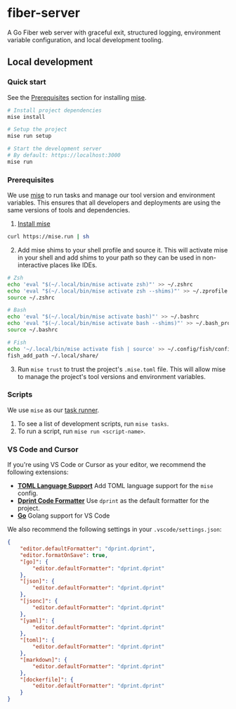 # fiber-server

A Go Fiber web server with graceful exit, structured logging, environment variable configuration, and local development tooling.

## Local development

### Quick start

See the [Prerequisites](#prerequisites) section for installing [mise](https://mise.jdx.dev/about.html).

```sh
# Install project dependencies
mise install

# Setup the project
mise run setup

# Start the development server
# By default: https://localhost:3000
mise run
```

### Prerequisites

We use [mise](https://mise.jdx.dev/about.html) to run tasks and manage our tool version and environment variables.
This ensures that all developers and deployments are using the same versions of tools and dependencies.

1. [Install mise](https://mise.jdx.dev/getting-started.html)

```sh
curl https://mise.run | sh
```

2. Add mise shims to your shell profile and source it. This will activate mise in your shell
   and add shims to your path so they can be used in non-interactive places like IDEs.

```sh
# Zsh
echo 'eval "$(~/.local/bin/mise activate zsh)"' >> ~/.zshrc
echo 'eval "$(~/.local/bin/mise activate zsh --shims)"' >> ~/.zprofile
source ~/.zshrc

# Bash 
echo 'eval "$(~/.local/bin/mise activate bash)"' >> ~/.bashrc
echo 'eval "$(~/.local/bin/mise activate bash --shims)"' >> ~/.bash_profile
source ~/.bashrc

# Fish
echo '~/.local/bin/mise activate fish | source' >> ~/.config/fish/config.fish
fish_add_path ~/.local/share/
```

3. Run `mise trust` to trust the project's `.mise.toml` file. This will allow mise to manage the project's tool versions and environment variables.

### Scripts

We use `mise` as our [task runner](https://mise.jdx.dev/tasks/running-tasks.html).

1. To see a list of development scripts, run `mise tasks`.
1. To run a script, run `mise run <script-name>`.

### VS Code and Cursor

If you're using VS Code or Cursor as your editor, we recommend the following extensions:

- [**TOML Language Support**](https://marketplace.visualstudio.com/items?itemName=be5invis.toml) Add TOML language support for the `mise` config.
- [**Dprint Code Formatter**](https://marketplace.visualstudio.com/items?itemName=dprint.dprint) Use `dprint` as the default formatter for the project.
- [**Go**](https://marketplace.visualstudio.com/items?itemName=golang.go) Golang support for VS Code

We also recommend the following settings in your `.vscode/settings.json`:

```json
{
	"editor.defaultFormatter": "dprint.dprint",
	"editor.formatOnSave": true,
	"[go]": {
		"editor.defaultFormatter": "dprint.dprint"
	},
	"[json]": {
		"editor.defaultFormatter": "dprint.dprint"
	},
	"[jsonc]": {
		"editor.defaultFormatter": "dprint.dprint"
	},
	"[yaml]": {
		"editor.defaultFormatter": "dprint.dprint"
	},
	"[toml]": {
		"editor.defaultFormatter": "dprint.dprint"
	},
	"[markdown]": {
		"editor.defaultFormatter": "dprint.dprint"
	},
	"[dockerfile]": {
		"editor.defaultFormatter": "dprint.dprint"
	}
}
```
